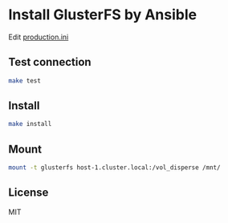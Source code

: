 # Install GlusterFS by Ansible

Edit [production.ini](./production.ini)

## Test connection

```bash
make test
```

## Install

```bash
make install
```

## Mount

```bash
mount -t glusterfs host-1.cluster.local:/vol_disperse /mnt/
```

## License

MIT
